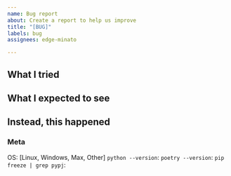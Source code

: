 ```yaml
---
name: Bug report
about: Create a report to help us improve
title: "[BUG]"
labels: bug
assignees: edge-minato

---
```


<!--
Thank you for your bug report! 
The following format is just a format, you can ignore if you want to. 😋
-->

## What I tried

## What I expected to see

## Instead, this happened

### Meta

OS: [Linux, Windows, Max, Other]
`python --version`:
`poetry --version`:
`pip freeze | grep pypj`:
